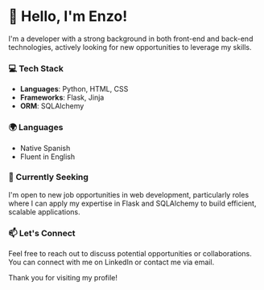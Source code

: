 # 👋 Hello, I'm Enzo!

I'm a developer with a strong background in both front-end and back-end technologies, actively looking for new opportunities to leverage my skills.

### 💻 Tech Stack
- **Languages**: Python, HTML, CSS
- **Frameworks**: Flask, Jinja
- **ORM**: SQLAlchemy

### 🌍 Languages
- Native Spanish
- Fluent in English

### 💼 Currently Seeking
I'm open to new job opportunities in web development, particularly roles where I can apply my expertise in Flask and SQLAlchemy to build efficient, scalable applications.

### 📫 Let's Connect
Feel free to reach out to discuss potential opportunities or collaborations. You can connect with me on LinkedIn or contact me via email.

Thank you for visiting my profile!
